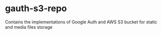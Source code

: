# gauth-s3-repo
 Contains the implementations of Google Auth and AWS S3 bucket for static and media files storage
